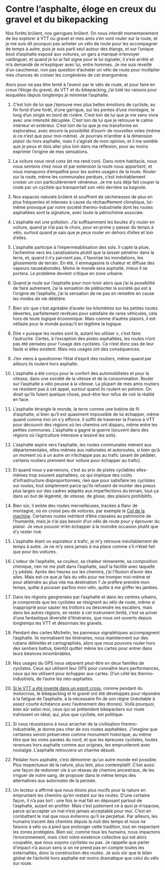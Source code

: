 # Contre l’asphalte, éloge en creux du gravel et du bikepacking

Nos forêts brûlent, nos garrigues brûlent. On nous interdit momentanément de les explorer à VTT ou gravel et mes amis s’en vont rouler sur la route, et je me suis dit pourquoi pas acheter un vélo de route pour les accompagner de temps à autre, puis je suis parti seul autour des étangs, et sur l’unique bout d’asphalte exposé aux voitures, un gars a manqué m’envoyer valdinguer, et quand je lui ai fait signe pour le lui signaler, il s’est arrêté et m’a demandé de m’expliquer avec lui, entre hommes. Je me suis réveillé d’un cauchemar, non pas question d’acheter un vélo de route pour multiplier mes chances de croiser les congénères de cet énergumène.<span id="more-64204"></span>

Alors pour ne pas être tenté à l’avenir par le vélo de route, et pour faire en creux l’éloge du gravel, du VTT et du bikepacking, j’ai listé les raisons pour lesquelles depuis longtemps je minimise l’asphalte.

1. C’est loin de lui que j’éprouve mes plus belles émotions de cycliste, au fin fond d’une forêt, d’une garrigue, sur les pentes d’une montagne, le long d’un single en bord de rivière. C’est loin de lui que je me sens vivre avec une intensité décuplée. C’est loin de lui que je retrouve le calme intérieur et extérieur. C’est loin de lui que je me transforme en explorateur, avec encore la possibilité d’ouvrir de nouvelles voies (même si ce n’est que pour moi-même). Je pourrais m’arrêter à la dimension plaisir du hors asphalte, mais il s’agirait de mon opinion, et il me semble que je peux et dois aller plus loin dans ma réflexion, pour au moins exprimer l’origine de mes sensations.

2. La voiture nous rend cons (et me rend con). Dans notre habitacle, nous nous sentons chez nous et par extension la route nous appartient, et nous manquons d’empathie pour les autres usagers de la route. Rouler sur la route, même les communales perdues, c’est inévitablement croiser un con particulièrement vénéneux. Je me suis déjà fait couper la route par un cycliste qui transportait son vélo derrière sa bagnole.

3. Nos espaces naturels brûlent et souffrent de sécheresses de plus en plus fréquentes et intenses à cause du réchauffement climatique, lui-même provoqué par notre société thermo-industrielle dont les routes asphaltées sont la signature, avec toute la pétrochimie associée.

4. L’asphalte est une pollution. J’ai suffisamment les boules d’y rouler en voiture, quand je n’ai pas le choix, pour en prime y passer du temps à vélo, surtout quand je sais que je peux rouler en dehors d’elles et loin d’elles.

5. L’asphalte participe à l’imperméabilisation des sols. Il capte la pluie, l’achemine vers les canalisations plutôt que la laisser pénétrer dans la terre, et, quand il n’y parvient pas, il favorise les inondations, les glissements de terrain. En été, il emmagasine la chaleur et diffuse des vapeurs nauséabondes. Moins le monde sera asphalté, mieux il se portera. Le problème devient critique en zone urbaine.

6. Quand je roule sur l’asphalte pour mon loisir alors que j’ai la possibilité de faire autrement, j’ai la sensation de plébisciter la société qui est à l’origine de l’asphalte, j’ai la sensation de ne pas en remettre en cause les modes de vie délétère.

7. Bien sûr que c’est agréable d’avaler les kilomètres sur les petites routes désertes, parfaitement revêtues pour satisfaire de rares véhicules, cela hors de toute logique économique. Mais comme d’autres plaisirs, il est néfaste pour le monde puisqu’il en légitime la logique.

8. Dire « puisque les routes sont là, autant les utiliser », c’est faire l’autruche. Certes, à l’exception des pistes asphaltées, les routes n’ont pas été pensées pour l’usage des cyclistes. Ce n’est donc pas de leur faute si elles existent. Mais nos usages ont des conséquences.

9. J’en viens à questionner l’état d’esprit des routiers, même quand par ailleurs ils roulent hors asphalte.

10. L’asphalte a été conçu pour le confort des automobilistes et pour la vitesse, dans une société de la vitesse et de la consommation. Rouler sur l’asphalte à vélo pousse à la vitesse. La plupart de mes amis routiers ne résistent pas à cet appel, surtout quand ils roulent en peloton. On dirait qu’ils fuient quelque chose, peut-être leur refus de voir la réalité en face.

11. L’asphalte étrangle le monde, la terre comme une bobine de fil d’asphalte, si bien qu’il est quasiment impossible de lui échapper, même quand comme moi on s’y efforce. Il suffit de traverser la France à VTT pour découvrir des régions où les chemins ont disparu, même entre les petites communes. L’asphalte a gagné la guerre (souvent dans des régions où l’agriculture intensive a lessivé les sols).

12. L’asphalte aspire vers l’asphalte, les routes communales mènent aux départementales, elles-mêmes aux nationales et autoroutes, si bien qu’à un moment où à un autre on n’échappe pas au trafic (avant de pédaler, certains routiers prennent leur voiture pour échapper au trafic).

13. Et quand nous y parvenons, c’est au prix de pistes cyclables elles-mêmes trop souvent asphaltées, ce qui implique des coûts d’infrastructure disproportionnés, rien que pour satisfaire les cyclistes sur routes, tout simplement parce qu’ils refusent de monter des pneus plus larges sur des cadres adaptés aux imperfections du terrain, tout ça dans un but de légèreté, de vitesse, de glisse, des plaisirs prohibitifs.

14. Bien sûr, il existe des routes merveilleuses, tracées à flanc de montagne, où on croise peu de voitures, par exemple le [Col de la machine](https://www.alpes4ever.com/france/drome/les-plus-de-1000-m/col-de-la-machine/). Certaines routes méritent d’être classées au patrimoine de l’humanité, mais je n’ai pas besoin d’un vélo de route pour y éprouver du plaisir. Je veux pouvoir m’en échapper à la moindre occasion plutôt que d’y rester rivé.

15. L’asphalte étant un aspirateur à trafic, je m’y retrouve inévitablement de temps à autre. Je ne m’y sens jamais à ma place comme s’il n’était fait que pour les voitures.

16. L’odeur de l’asphalte, sa couleur, sa chaleur rémanente, sa composition chimique, rien ne me plaît dans l’asphalte, sauf la facilité avec laquelle j’y pédale. Après des heures sur les chemins, j’ai l’illusion d’avoir des ailes. Mais est-ce que je fais du vélo pour me tromper moi-même et pour atteindre au plus vite ma destination ? Je préfère prendre mon temps, quitte à pousser parfois mon vélo, quitte à me griffer les jambes.

17. Dans les régions gangrenées par l’asphalte et dans les centres urbains, je comprends que les cyclistes se résignent au vélo de route, même si inapproprié pour sauter les trottoirs ou descendre les escaliers, mais dans les autres régions, en rester à cet instrument limité, c’est se priver d’une fantastique diversité d’itinéraires, que nous ont ouverts depuis longtemps les VTT et désormais les gravels.

18. Pendant des cartes Michelin, les panneaux signalétiques accompagnent l’asphalte. Ils normalisent les itinéraires, nous maintiennent sur des rubans délimités et cartographiés, alors que nous pouvons rouler hors des sentiers battus, bientôt quitter même les cartes pour entrer dans leurs béances innombrables.

19. Nos usages du GPS nous séparent peut-être en deux familles de cyclistes. Ceux qui utilisent leur GPS pour connaître leurs performances, ceux qui les utilisent pour échapper aux cartes. D’un côté les thermo-industriels, de l’autre les néo-asphaltes.

20. [Si le VTT a été inventé dans un esprit cross](https://bike-cafe.fr/2022/07/mutsa-gartner-lincontestable-naissance-du-vtt/), comme pendant du motocross, le bikepacking et le gravel ont été développés pour répondre à la fatigue de l’asphalte, à la nécessaire fin de son règne (inévitable à assez courte échéance avec l’avènement des drones). Voilà pourquoi, bien sûr selon moi, ceux qui se prétendent bikepackers sur route trahissent un idéal, qui, plus que cycliste, est politique.

21. Si nous réussissons à nous arracher de la civilisation thermo-industrielle, je donne peu cher de nos routes asphaltées. J’imagine que certaines seront préservées comme monument historique, au même titre que les voies pavées du nord, et que les épreuves cyclistes, toutes revenues hors asphalte comme aux origines, les emprunteront avec nostalgie. L’asphalte retrouvera un charme désuet.

22. Pédaler hors asphalte, c’est démontrer qu’un autre monde est possible. Plus respectueux de la nature, plus lent, plus contemplatif. C’est aussi une façon de redonner vie à un réseau de chemins ancestraux, de les irriguer de notre sang, de proposer dans le même temps des alternatives aux autoroutes de la pensée.

23. Un lecteur a affirmé que nous étions plus nocifs pour la nature en empruntant les chemins qu’en restant sur les routes. D’une certaine façon, il n’a pas tort : une fois le mal fait en déposant partout de l’asphalte, autant en profiter. Mais c’est justement ce à quoi je m’oppose, parce qu’accepter un mal n’est jamais acceptable pour moi. C’est en combattant le mal que nous éviterons qu’il se perpétue. Par ailleurs, les humains tracent des chemins depuis la nuit des temps et nous ne faisons à vélo ou à pied que prolonger cette tradition, tout en respectant les zones protégées. Bien sûr, comme tous les humains, nous impactons l’environnement, mais c’est notre existence collective qui est alors coupable, que nous soyons cyclistes ou pas. Je rappelle que parler d’impact n’a aucun sens si on ne prend pas en compte toutes les externalités, donc la construction des routes. Je suis sûr que le bilan global de l’activité hors asphalte est moins dramatique que celui du vélo sur route.